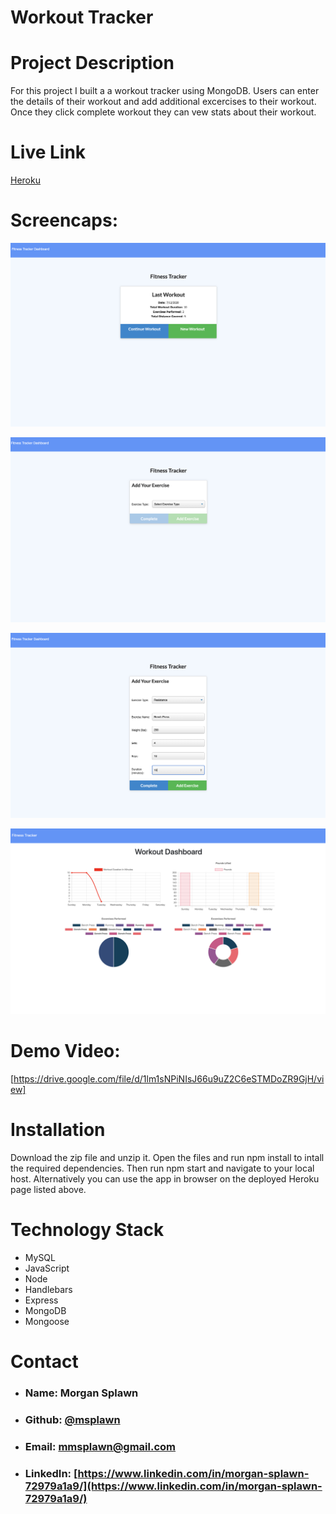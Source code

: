 # Workout Tracker

# **Project Description**
For this project I built a a workout tracker using MongoDB. Users can enter the details of their workout and add additional excercises to their workout. Once they click complete workout they can vew stats about their workout. 

# **Live Link**
[Heroku](https://vibrant-baguette-29606.herokuapp.com/)

# **Screencaps:**
![Landing](./public/assets/images/1.png)  

![Landing](./public/assets/images/2.png)  

![Landing](./public/assets/images/3.png)  

![Landing](./public/assets/images/4.png)  

# **Demo Video:**
[https://drive.google.com/file/d/1lm1sNPiNIsJ66u9uZ2C6eSTMDoZR9GjH/view]

# **Installation**
Download the zip file and unzip it. Open the files and run npm install to intall the required dependencies. Then run npm start and navigate to your local host. Alternatively you can use the app in browser on the deployed Heroku page listed above.


# **Technology Stack**
* MySQL
* JavaScript
* Node
* Handlebars
* Express
* MongoDB
* Mongoose

# **Contact**
* ### **Name:**  Morgan Splawn
* ### **Github:**  [@msplawn](https://github.com/msplawn)
* ### **Email:**  [mmsplawn@gmail.com](msplawn@gmail.com)
* ### **LinkedIn:**  [https://www.linkedin.com/in/morgan-splawn-72979a1a9/](https://www.linkedin.com/in/morgan-splawn-72979a1a9/)

